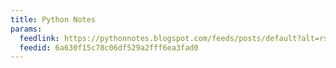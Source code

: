 ```yaml
---
title: Python Notes
params:
  feedlink: https://pythonnotes.blogspot.com/feeds/posts/default?alt=rss
  feedid: 6a630f15c78c06df529a2fff6ea3fad0
---
```

